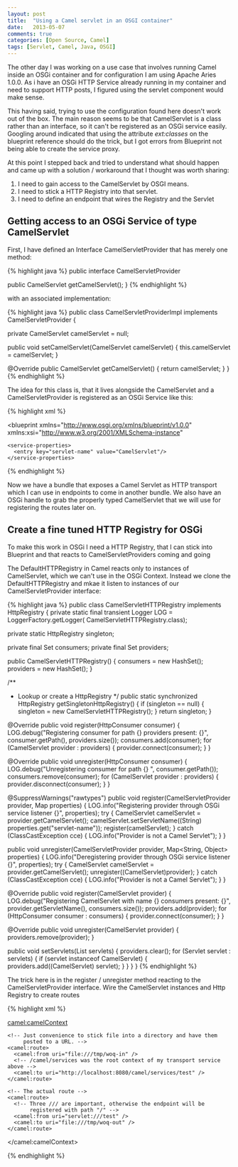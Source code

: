 ```yaml
---
layout: post
title:  "Using a Camel servlet in an OSGI container" 
date:   2013-05-07 
comments: true
categories: [Open Source, Camel]
tags: [Servlet, Camel, Java, OSGI]
---
```

The other day I was working on a use case that involves running Camel inside an OSGi container and for configuration I am using Apache Aries 1.0.0. As i have an OSGi HTTP Service already running in my container and need to support HTTP posts, I figured using the servlet component would make sense.

This having said, trying to use the configuration found here doesn't work out of the box. The main reason seems to be that CamelServlet is a class rather than an interface, so it can't be registered as an OSGi service easily. Googling around indicated that using the attribute *ext:classes* on the blueprint reference should do the trick, but I got errors from Blueprint not being able to create the service proxy.

At this point I stepped back and tried to understand what should happen and came up with a solution / workaround that I thought was worth sharing:

1. I need to gain access to the CamelServlet by OSGI means.
1. I need to stick a HTTP Registry into that servlet.
1. I need to define an endpoint that wires the Registry and the Servlet

## Getting access to an OSGi Service of type CamelServlet 

First, I have defined an Interface CamelServletProvider that has merely one method:

{% highlight java %}
public interface CamelServletProvider

  public CamelServlet getCamelServlet();
}
{% endhighlight %}

with an associated implementation:

{% highlight java %}
public class CamelServletProviderImpl implements CamelServletProvider {

  private CamelServlet camelServlet = null;

  public void setCamelServlet(CamelServlet camelServlet) {
    this.camelServlet = camelServlet;
  }

  @Override
  public CamelServlet getCamelServlet() {
    return camelServlet;
  }
}
{% endhighlight %}

The idea for this class is, that it lives alongside the CamelServlet and a CamelServletProvider is registered as an OSGi Service like this:

{% highlight xml %}
<?xml version="1.0" encoding="UTF-8" standalone="no"?>

<blueprint
  xmlns="http://www.osgi.org/xmlns/blueprint/v1.0.0"
  xmlns:xsi="http://www.w3.org/2001/XMLSchema-instance"
  >

  <bean 
    id="camelServlet" 
    class="org.apache.camel.component.servlet.CamelHttpTransportServlet" />

  <bean 
    id="servletProvider" 
    class="de.woq.camel.sib.servlet.internal.CamelServletProviderImpl">
    <property name="camelServlet" ref="camelServlet" />
  </bean>

  <service ref="camelServlet" interface="javax.servlet.Servlet" >
    <service-properties>
      <entry key="alias" value="/camel/services" />
      <entry key="matchOnUriPrefix" value="true" />
      <entry key="servlet-name" value="CamelServlet"/>
      <entry key="osgi.web.contextpath" value="/camel/services" />
    </service-properties>
  </service>

  <service 
    ref="servletProvider"
    interface="de.woq.camel.sib.servlet.CamelServletProvider">

    <service-properties>
      <entry key="servlet-name" value="CamelServlet"/>
    </service-properties>
  </service>

</blueprint>
{% endhighlight %}

Now we have a bundle that exposes a Camel Servlet as HTTP transport which I can use in endpoints to come in another bundle. We also have an OSGi handle to grab the properly typed CamelServlet that we will use for registering the routes later on.

## Create a fine tuned HTTP Registry for OSGi   

To make this work in OSGi I need a HTTP Registry, that I can stick into Blueprint and that reacts to CamelServletProviders coming and going 

The DefaultHTTPRegistry in Camel reacts only to instances of CamelServlet, which we can't use in the OSGi Context. Instead we clone the DefaultHTTPRegistry and mkae it listen to instances of our CamelServletProvider interface:

{% highlight java %}
public class  CamelServletHTTPRegistry implements HttpRegistry {
  private static final transient Logger LOG = LoggerFactory.getLogger( CamelServletHTTPRegistry.class);

  private static HttpRegistry singleton;

  private final Set consumers;
  private final Set providers;

  public  CamelServletHTTPRegistry() {
    consumers = new HashSet();
    providers = new HashSet();
  }

  /**
   * Lookup or create a HttpRegistry
   */
  public static synchronized HttpRegistry getSingletonHttpRegistry() {
    if (singleton == null) {
      singleton = new  CamelServletHTTPRegistry();
    }
    return singleton;
  }

  @Override
  public void register(HttpConsumer consumer) {
    LOG.debug("Registering consumer for path {} providers present: {}",
     consumer.getPath(), providers.size());
    consumers.add(consumer);
    for (CamelServlet provider : providers) {
      provider.connect(consumer);
    }
  }

  @Override
  public void unregister(HttpConsumer consumer) {
    LOG.debug("Unregistering consumer for path {} ", consumer.getPath());
    consumers.remove(consumer);
    for (CamelServlet provider : providers) {
      provider.disconnect(consumer);
    }
  }

  @SuppressWarnings("rawtypes")
  public void register(CamelServletProvider provider, Map properties) {
    LOG.info("Registering provider through OSGi service listener {}", properties);
    try {
      CamelServlet camelServlet = provider.getCamelServlet();
      camelServlet.setServletName((String) properties.get("servlet-name"));
      register(camelServlet);
    } catch (ClassCastException cce) {
      LOG.info("Provider is not a Camel Servlet");
    }
  }

  public void unregister(CamelServletProvider provider, Map<String, Object> properties) {
    LOG.info("Deregistering provider through OSGi service listener {}", properties);
    try {
      CamelServlet camelServlet = provider.getCamelServlet();
      unregister((CamelServlet)provider);
    } catch (ClassCastException cce) {
      LOG.info("Provider is not a Camel Servlet");
    }
  }

  @Override
  public void register(CamelServlet provider) {
    LOG.debug("Registering CamelServlet with name {} consumers present: {}",
     provider.getServletName(), consumers.size());
    providers.add(provider);
    for (HttpConsumer consumer : consumers) {
      provider.connect(consumer);
    }
  }

  @Override
  public void unregister(CamelServlet provider) {
    providers.remove(provider);
  }

  public void setServlets(List servlets) {
    providers.clear();
    for (Servlet servlet : servlets) {
      if (servlet instanceof CamelServlet) {
        providers.add((CamelServlet) servlet);
      }
    }
  }
}
{% endhighlight %}

The trick here is in the register / unregister method reacting to the CamelServletProvider interface.
Wire the CamelServlet instances and Http Registry to create routes

{% highlight xml %}

<?xml version="1.0" encoding="UTF-8" standalone="no"?>

<blueprint
  xmlns="http://www.osgi.org/xmlns/blueprint/v1.0.0"
  xmlns:camel="http://camel.apache.org/schema/blueprint"
  xmlns:xsi="http://www.w3.org/2001/XMLSchema-instance"
  xsi:schemaLocation="
  http://camel.apache.org/schema/blueprint
  http://camel.apache.org/schema/blueprint/camel-blueprint-2.10.3.xsd
">

  <!-- Create an instance of the cloned and modified registry -->
  <bean id="httpRegistry" class="de.woq.camel.sib.http.CamelServletHTTPRegistry" />

  <!-- Get hold of the Servlet Provider by its interface and servlet name -->
  <reference
    interface="de.woq.camel.sib.servlet.CamelServletProvider"
    filter="(servlet-name=CamelServlet)"
    timeout="1000">
    <reference-listener 
      ref="httpRegistry" 
      bind-method="register"
      unbind-method="unregister" />
  </reference>

  <!-- Create the servlet component -->
  <bean 
    id="servlet"
    class="org.apache.camel.component.servlet.ServletComponent">
    <property name="httpRegistry" ref="httpRegistry" />
  </bean>

  <camel:camelContext>

    <!-- Just convenience to stick file into a directory and have them
         posted to a URL. -->
    <camel:route>
      <camel:from uri="file:///tmp/woq-in" />
      <!-- /camel/services was the root context of my transport service above -->
      <camel:to uri="http://localhost:8080/camel/services/test" />
    </camel:route>

    <!-- The actual route -->
    <camel:route>
      <!-- Three /// are important, otherwise the endpoint will be
           registered with path "/" -->
      <camel:from uri="servlet:///test" />
      <camel:to uri="file:///tmp/woq-out" />
    </camel:route>

  </camel:camelContext>

</blueprint>
{% endhighlight %}
